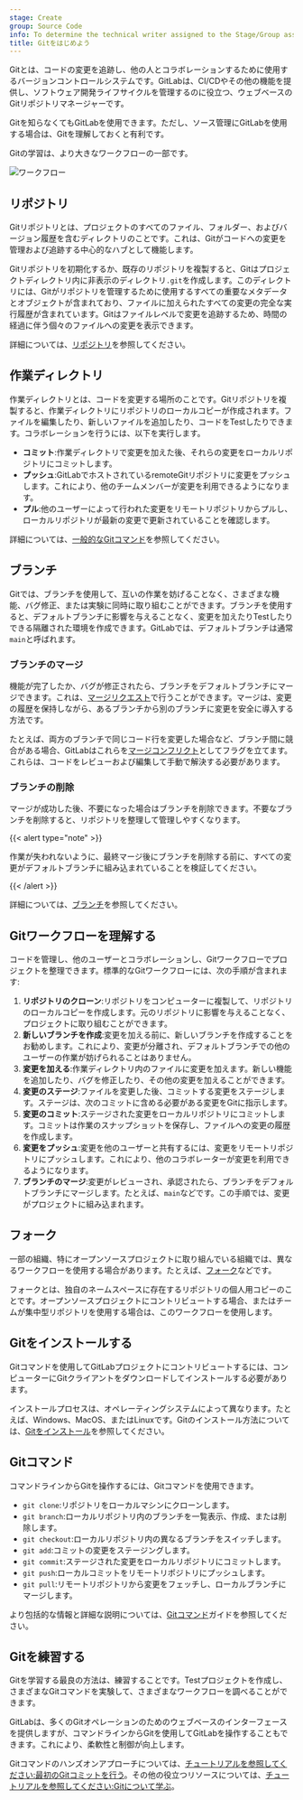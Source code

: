 ```yaml
---
stage: Create
group: Source Code
info: To determine the technical writer assigned to the Stage/Group associated with this page, see https://handbook.gitlab.com/handbook/product/ux/technical-writing/#assignments
title: Gitをはじめよう
---
```


Gitとは、コードの変更を追跡し、他の人とコラボレーションするために使用するバージョンコントロールシステムです。GitLabは、CI/CDやその他の機能を提供し、ソフトウェア開発ライフサイクルを管理するのに役立つ、ウェブベースのGitリポジトリマネージャーです。

Gitを知らなくてもGitLabを使用できます。ただし、ソース管理にGitLabを使用する場合は、Gitを理解しておくと有利です。

Gitの学習は、より大きなワークフローの一部です。

![ワークフロー](img/get_started_git_v16_11.png)

## リポジトリ

Gitリポジトリとは、プロジェクトのすべてのファイル、フォルダー、およびバージョン履歴を含むディレクトリのことです。これは、Gitがコードへの変更を管理および追跡する中心的なハブとして機能します。

Gitリポジトリを初期化するか、既存のリポジトリを複製すると、Gitはプロジェクトディレクトリ内に非表示のディレクトリ`.git`を作成します。このディレクトリには、Gitがリポジトリを管理するために使用するすべての重要なメタデータとオブジェクトが含まれており、ファイルに加えられたすべての変更の完全な実行履歴が含まれています。Gitはファイルレベルで変更を追跡するため、時間の経過に伴う個々のファイルへの変更を表示できます。

詳細については、[リポジトリ](../../user/project/repository/_index.md)を参照してください。

## 作業ディレクトリ

作業ディレクトリとは、コードを変更する場所のことです。Gitリポジトリを複製すると、作業ディレクトリにリポジトリのローカルコピーが作成されます。ファイルを編集したり、新しいファイルを追加したり、コードをTestしたりできます。コラボレーションを行うには、以下を実行します。

- **コミット**:作業ディレクトリで変更を加えた後、それらの変更をローカルリポジトリにコミットします。
- **プッシュ**:GitLabでホストされているremoteGitリポジトリに変更をプッシュします。これにより、他のチームメンバーが変更を利用できるようになります。
- **プル**:他のユーザーによって行われた変更をリモートリポジトリからプルし、ローカルリポジトリが最新の変更で更新されていることを確認します。

詳細については、[一般的なGitコマンド](commands.md)を参照してください。

## ブランチ

Gitでは、ブランチを使用して、互いの作業を妨げることなく、さまざまな機能、バグ修正、または実験に同時に取り組むことができます。ブランチを使用すると、デフォルトブランチに影響を与えることなく、変更を加えたりTestしたりできる隔離された環境を作成できます。GitLabでは、デフォルトブランチは通常`main`と呼ばれます。

### ブランチのマージ

機能が完了したか、バグが修正されたら、ブランチをデフォルトブランチにマージできます。これは、[マージリクエスト](../../user/project/merge_requests/_index.md)で行うことができます。マージは、変更の履歴を保持しながら、あるブランチから別のブランチに変更を安全に導入する方法です。

たとえば、両方のブランチで同じコード行を変更した場合など、ブランチ間に競合がある場合、GitLabはこれらを[マージコンフリクト](../../user/project/merge_requests/conflicts.md)としてフラグを立てます。これらは、コードをレビューおよび編集して手動で解決する必要があります。

### ブランチの削除

マージが成功した後、不要になった場合はブランチを削除できます。不要なブランチを削除すると、リポジトリを整理して管理しやすくなります。

{{< alert type="note" >}}

作業が失われないように、最終マージ後にブランチを削除する前に、すべての変更がデフォルトブランチに組み込まれていることを検証してください。

{{< /alert >}}

詳細については、[ブランチ](../../user/project/repository/branches/_index.md)を参照してください。

## Gitワークフローを理解する

コードを管理し、他のユーザーとコラボレーションし、Gitワークフローでプロジェクトを整理できます。標準的なGitワークフローには、次の手順が含まれます:

1. **リポジトリのクローン**:リポジトリをコンピューターに複製して、リポジトリのローカルコピーを作成します。元のリポジトリに影響を与えることなく、プロジェクトに取り組むことができます。
1. **新しいブランチを作成**:変更を加える前に、新しいブランチを作成することをお勧めします。これにより、変更が分離され、デフォルトブランチでの他のユーザーの作業が妨げられることはありません。
1. **変更を加える**:作業ディレクトリ内のファイルに変更を加えます。新しい機能を追加したり、バグを修正したり、その他の変更を加えることができます。
1. **変更のステージ**:ファイルを変更した後、コミットする変更をステージします。ステージは、次のコミットに含める必要がある変更をGitに指示します。
1. **変更のコミット**:ステージされた変更をローカルリポジトリにコミットします。コミットは作業のスナップショットを保存し、ファイルへの変更の履歴を作成します。
1. **変更をプッシュ**:変更を他のユーザーと共有するには、変更をリモートリポジトリにプッシュします。これにより、他のコラボレーターが変更を利用できるようになります。
1. **ブランチのマージ**:変更がレビューされ、承認されたら、ブランチをデフォルトブランチにマージします。たとえば、`main`などです。この手順では、変更がプロジェクトに組み込まれます。

## フォーク

一部の組織、特にオープンソースプロジェクトに取り組んでいる組織では、異なるワークフローを使用する場合があります。たとえば、[フォーク](../../user/project/repository/forking_workflow.md)などです。

フォークとは、独自のネームスペースに存在するリポジトリの個人用コピーのことです。オープンソースプロジェクトにコントリビュートする場合、またはチームが集中型リポジトリを使用する場合は、このワークフローを使用します。

## Gitをインストールする

Gitコマンドを使用してGitLabプロジェクトにコントリビュートするには、コンピューターにGitクライアントをダウンロードしてインストールする必要があります。

インストールプロセスは、オペレーティングシステムによって異なります。たとえば、Windows、MacOS、またはLinuxです。Gitのインストール方法については、[Gitをインストール](how_to_install_git/_index.md)を参照してください。

## Gitコマンド

コマンドラインからGitを操作するには、Gitコマンドを使用できます。

- `git clone`:リポジトリをローカルマシンにクローンします。
- `git branch`:ローカルリポジトリ内のブランチを一覧表示、作成、または削除します。
- `git checkout`:ローカルリポジトリ内の異なるブランチをスイッチします。
- `git add`:コミットの変更をステージングします。
- `git commit`:ステージされた変更をローカルリポジトリにコミットします。
- `git push`:ローカルコミットをリモートリポジトリにプッシュします。
- `git pull`:リモートリポジトリから変更をフェッチし、ローカルブランチにマージします。

より包括的な情報と詳細な説明については、[Gitコマンド](commands.md)ガイドを参照してください。

<!--- Use this section when the [Generate an SSH key pair](../user/ssh.md) page is added to the navigation

### Use SSH with Git

When you work with remote repositories, you should use SSH for secure communication.

GitLab uses the SSH protocol to securely communicate with Git.
When you use SSH keys to authenticate to the GitLab remote server,
you don't need to supply your username and password each time.

To learn how to generate and add SSH keys to your GitLab account,
see [Generate an SSH key pair](../user/ssh.md).
-->

## Gitを練習する

Gitを学習する最良の方法は、練習することです。Testプロジェクトを作成し、さまざまなGitコマンドを実験して、さまざまなワークフローを調べることができます。

GitLabは、多くのGitオペレーションのためのウェブベースのインターフェースを提供しますが、コマンドラインからGitを使用してGitLabを操作することもできます。これにより、柔軟性と制御が向上します。

Gitコマンドのハンズオンアプローチについては、[チュートリアルを参照してください:最初のGitコミットを行う](../../tutorials/make_first_git_commit/_index.md)。その他の役立つリソースについては、[チュートリアルを参照してください:Gitについて学ぶ](../../tutorials/learn_git.md)。

